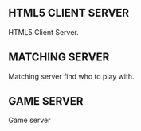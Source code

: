 HTML5 CLIENT SERVER
---------------

HTML5 Client Server.

MATCHING SERVER
---------------

Matching server find who to play with. 


GAME SERVER
---------------

Game server


